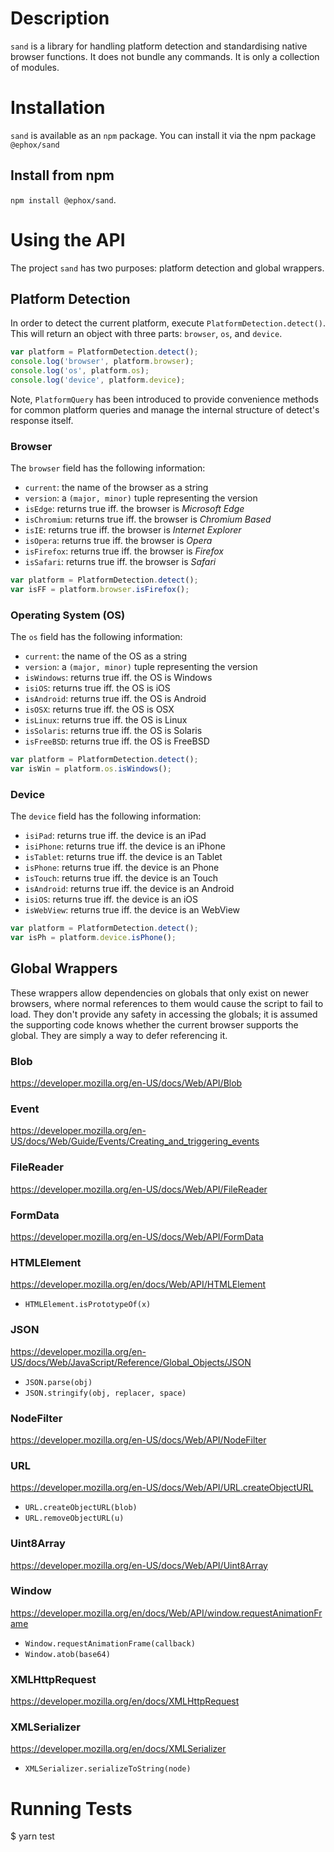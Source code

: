 # Description

`sand` is a library for handling platform detection and standardising native browser functions. It does not bundle any commands. It is only a collection of modules.


# Installation

`sand` is available as an `npm` package. You can install it via the npm package `@ephox/sand`

## Install from npm

`npm install @ephox/sand`.


# Using the API

The project `sand` has two purposes: platform detection and global wrappers.

## Platform Detection

In order to detect the current platform, execute `PlatformDetection.detect()`. This will return an object with three parts: `browser`, `os`, and `device`.

~~~javascript
var platform = PlatformDetection.detect();
console.log('browser', platform.browser);
console.log('os', platform.os);
console.log('device', platform.device);
~~~

Note, `PlatformQuery` has been introduced to provide convenience methods for common platform queries and manage the internal structure of detect's response itself.

### Browser

The `browser` field has the following information:

* `current`: the name of the browser as a string
* `version`: a `(major, minor)` tuple representing the version
* `isEdge`: returns true iff. the browser is *Microsoft Edge*
* `isChromium`: returns true iff. the browser is *Chromium Based*
* `isIE`: returns true iff. the browser is *Internet Explorer*
* `isOpera`: returns true iff. the browser is *Opera*
* `isFirefox`: returns true iff. the browser is *Firefox*
* `isSafari`: returns true iff. the browser is *Safari*

~~~javascript
var platform = PlatformDetection.detect();
var isFF = platform.browser.isFirefox();
~~~

### Operating System (OS)

The `os` field has the following information:

* `current`: the name of the OS as a string
* `version`: a `(major, minor)` tuple representing the version
* `isWindows`: returns true iff. the OS is Windows
* `isiOS`: returns true iff. the OS is iOS
* `isAndroid`: returns true iff. the OS is Android
* `isOSX`: returns true iff. the OS is OSX
* `isLinux`: returns true iff. the OS is Linux
* `isSolaris`: returns true iff. the OS is Solaris
* `isFreeBSD`: returns true iff. the OS is FreeBSD

~~~javascript
var platform = PlatformDetection.detect();
var isWin = platform.os.isWindows();
~~~


### Device

The `device` field has the following information:

* `isiPad`: returns true iff. the device is an iPad
* `isiPhone`: returns true iff. the device is an iPhone
* `isTablet`: returns true iff. the device is an Tablet
* `isPhone`: returns true iff. the device is an Phone
* `isTouch`: returns true iff. the device is an Touch
* `isAndroid`: returns true iff. the device is an Android
* `isiOS`: returns true iff. the device is an iOS
* `isWebView`: returns true iff. the device is an WebView

~~~javascript
var platform = PlatformDetection.detect();
var isPh = platform.device.isPhone();
~~~


## Global Wrappers

These wrappers allow dependencies on globals that only exist on newer browsers, where normal references to them would cause the script to fail to load. They don't provide any safety in accessing the globals; it is assumed the supporting code knows whether the current browser supports the global. They are simply a way to defer referencing it.


### Blob

https://developer.mozilla.org/en-US/docs/Web/API/Blob

### Event

https://developer.mozilla.org/en-US/docs/Web/Guide/Events/Creating_and_triggering_events

### FileReader

https://developer.mozilla.org/en-US/docs/Web/API/FileReader

### FormData

https://developer.mozilla.org/en-US/docs/Web/API/FormData

### HTMLElement

https://developer.mozilla.org/en/docs/Web/API/HTMLElement

* `HTMLElement.isPrototypeOf(x)`

### JSON

https://developer.mozilla.org/en-US/docs/Web/JavaScript/Reference/Global_Objects/JSON

* `JSON.parse(obj)`
* `JSON.stringify(obj, replacer, space)`

### NodeFilter

https://developer.mozilla.org/en-US/docs/Web/API/NodeFilter


### URL

https://developer.mozilla.org/en-US/docs/Web/API/URL.createObjectURL

* `URL.createObjectURL(blob)`
* `URL.removeObjectURL(u)`

### Uint8Array

https://developer.mozilla.org/en-US/docs/Web/API/Uint8Array


### Window

https://developer.mozilla.org/en/docs/Web/API/window.requestAnimationFrame

* `Window.requestAnimationFrame(callback)`
* `Window.atob(base64)`


### XMLHttpRequest

https://developer.mozilla.org/en/docs/XMLHttpRequest


### XMLSerializer

https://developer.mozilla.org/en/docs/XMLSerializer

* `XMLSerializer.serializeToString(node)`

# Running Tests

$ yarn test
